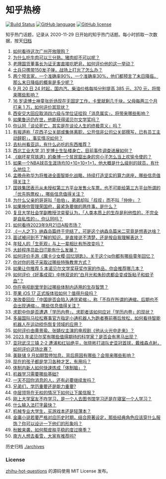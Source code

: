 # 知乎热榜
[![Build Status](https://github.com/ToWeLong/zhihu-hot-questions/workflows/CI/badge.svg)](https://github.com/ToWeLong/zhihu-hot-questions/actions)
[![GitHub language](https://img.shields.io/badge/language-golang-orange.svg)](https://golang.org/)
[![GitHub license](https://img.shields.io/github/license/ToWeLong/zhihu-hot-questions)](https://github.com/ToWeLong/zhihu-hot-questions/blob/main/LICENSE)

知乎热门话题，记录从 2020-11-29 日开始的知乎热门话题。每小时抓取一次数据，按天[归档](./archives)

<!-- BEGIN -->

1. [如何看待这次广州开放限购？](https://www.zhihu.com/question/622959007)
1. [为什么吃牛肉可以三分熟，猪肉却不可以呢？](https://www.zhihu.com/question/552089218)
1. [老牌国货董事长为证无害直接吃肥皂，如何评价他的这一举动？](https://www.zhihu.com/question/622931204)
1. [士兵只携带150发子弹，战场上打光了怎么办？](https://www.zhihu.com/question/622363261)
1. [两个预言家，一个准确率90%，一个准确率30%，他们都预言了末日降临，那么末日降临的概率是多少呢？](https://www.zhihu.com/question/60784695)
1. [9 月 20 日 24 时起，国内汽、柴油价格每吨分别提高 385 元、370 元，将带来哪些影响？](https://www.zhihu.com/question/622944324)
1. [16 岁读博士神童张炘炀现在无固定工作，卡里就剩几千块，父母每两三个月打来 1 万，如何评价其现状？](https://www.zhihu.com/question/622927632)
1. [西安交大回应取消四六级与学位证挂钩「消息属实」，将带来哪些影响？](https://www.zhihu.com/question/623064791)
1. [如果鲁迅仍在世，他能获得诺贝尔文学奖吗？](https://www.zhihu.com/question/622728262)
1. [你认同「谈论死亡，其实是在谈论人生的终极意义」吗？](https://www.zhihu.com/question/622597782)
1. [有报道称「花西子公关部或集体离职，公开信非公司公关部撰写，已有员工主动辞职」，事实情况如何？](https://www.zhihu.com/question/622921699)
1. [去杭州看亚运，有什么必吃的东西推荐？](https://www.zhihu.com/question/622233847)
1. [西北工业大学 31 岁博士生坠楼身亡，目前事件调查进展如何？](https://www.zhihu.com/question/622793403)
1. [《崩坏星穹铁道》的桑博一个贫民窟出身的穷小子怎么当上欢愉令使的？](https://www.zhihu.com/question/622743296)
1. [如果一个NBA球员生涯场均10+10+10+1+1，他大概是什么级别的球员，有什么地位？](https://www.zhihu.com/question/622902963)
1. [孟晚舟称华为将推进全面智能化战略，持续打造坚实的算力底座，哪些信息值得关注？](https://www.zhihu.com/question/622922100)
1. [国铁集团表示从未授权第三方平台发售火车票，也不可能给第三方平台所谓的「优先购票权」，哪些信息值得关注？](https://www.zhihu.com/question/622765971)
1. [为什么父亲的哥哥叫「伯伯」，弟弟却叫「叔叔」而不叫「仲仲」？](https://www.zhihu.com/question/27694872)
1. [如果换你管理荣国府，最紧急要做的两件事，是什么？](https://www.zhihu.com/question/622910905)
1. [复旦大学社会学副教授沈奕斐认为，「人类本质上的生存是利他性的，不完全是自私性的」，你认同吗？](https://www.zhihu.com/question/622597855)
1. [如何看待2023年9月21日A股市场？](https://www.zhihu.com/question/623069456)
1. [《一人之下》纳森岛篇终于完结了，可是这个纳森岛篇米二究竟是想表达啥？](https://www.zhihu.com/question/622508161)
1. [面试被问到不了解的知识，是直接说不清楚，还是按自我理解表达？](https://www.zhihu.com/question/622555749)
1. [年轻人的「生死观」与上一辈相比有所改变吗？](https://www.zhihu.com/question/622597885)
1. [大龄程序员赴日IT能有什么发展？](https://www.zhihu.com/question/622496671)
1. [如何评价手游《魔卡少女樱·回忆钥匙》，关于这个ip你都有哪些童年回忆？](https://www.zhihu.com/question/622970178)
1. [你对你的孩子采取过哪些特殊教育方式？](https://www.zhihu.com/question/616206089)
1. [如果让你推荐 5 本诺贝尔文学奖获奖作家的作品，你会推荐哪几本？](https://www.zhihu.com/question/566435643)
1. [如何评价《好事成双》中林双说的“白月光和朱砂痣都会变成饭粘子和蚊子血”？](https://www.zhihu.com/question/622989448)
1. [你在电视剧里学到过哪些体制内适用的生存智慧？](https://www.zhihu.com/question/622765801)
1. [苹果 iOS 17 正式版体验如何？值得升级吗？](https://www.zhihu.com/question/622686265)
1. [发改委回应「中国是否会陷入通货紧缩」，称「不存在所谓的通缩，后期也不会出现通缩」，哪些信息值得关注？](https://www.zhihu.com/question/622904373)
1. [求职中你是否遭遇「学历内卷」，求职者该如何应对「学历内卷」的现状？](https://www.zhihu.com/question/622834017)
1. [多届国际马拉松赛事官方指定小通机器人为跑者赛前赛后放松，如何看待智能机器人在运动损伤恢复领域的应用？](https://www.zhihu.com/question/622900219)
1. [如何评价由黄景瑜、张婧仪主演的电视剧《他从火光中走来》？](https://www.zhihu.com/question/622602638)
1. [2023 年诺贝尔奖有哪些值得期待的科学家？是否会有黑马出现？](https://www.zhihu.com/question/622722681)
1. [亚冠武汉三镇 2-2 遭浦和红钻绝平，张晓彬打进队史亚冠首球，戴维森点射，如何评价这场比赛？](https://www.zhihu.com/question/623018002)
1. [美联储 9 月如期暂停加息，背后原因有哪些？会带来哪些影响？](https://www.zhihu.com/question/623064060)
1. [现在的孩子都是学习各种才艺，有用吗？](https://www.zhihu.com/question/486423140)
1. [体制内新人如何快速炼成「体制脑」？](https://www.zhihu.com/question/622760499)
1. [机器学习需要哪些基础?](https://www.zhihu.com/question/515604282)
1. [一天不回你消息的人，还有必要继续发吗？](https://www.zhihu.com/question/622348517)
1. [兄弟们，学历重要还是能力重要?](https://www.zhihu.com/question/622944860)
1. [中层领导在无权的情况下如何让下属信服？](https://www.zhihu.com/question/618622565)
1. [刚上大学室友不咋学习，是一个人去图书馆学习还是在寝室一个人学习？](https://www.zhihu.com/question/621371196)
1. [什么输入法打字最快？](https://www.zhihu.com/question/622255479)
1. [机械专业大学生，买游戏本还是轻薄本？](https://www.zhihu.com/question/622306472)
1. [金庸小说若要严格对应历史时期，结合原著设定，那些经典角色应该穿什么服饰？你可以设计一下他们的形象吗？](https://www.zhihu.com/question/617458501)
1. [秋敏来袭，如何帮皮肤平稳的度过换季？](https://www.zhihu.com/question/622219402)
1. [南方人想去看雪，大家有推荐吗?](https://www.zhihu.com/question/621138631)

<!-- END -->

历史归档 [./archives](./archives)


### License
[zhihu-hot-questions](https://github.com/towelong/zhihu-hot-questions) 的源码使用 MIT License 发布。